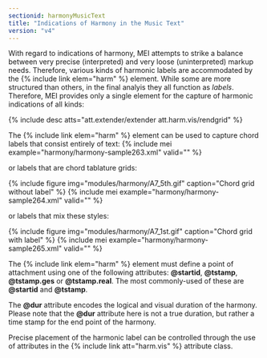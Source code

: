 ```yaml
---
sectionid: harmonyMusicText
title: "Indications of Harmony in the Music Text"
version: "v4"
---
```


With regard to indications of harmony, MEI attempts to strike a balance between very precise (interpreted) and very loose (uninterpreted) markup needs. Therefore, various kinds of harmonic labels are accommodated by the {% include link elem="harm" %} element. While some are more structured than others, in the final analyis they all function as *labels*. Therefore, MEI provides only a single element for the capture of harmonic indications of all kinds:

{% include desc atts="att.extender/extender att.harm.vis/rendgrid" %}

The {% include link elem="harm" %} element can be used to capture chord labels that consist entirely of text:
{% include mei example="harmony/harmony-sample263.xml" valid="" %}

or labels that are chord tablature grids:

{% include figure img="modules/harmony/A7_5th.gif" caption="Chord grid without label" %}
{% include mei example="harmony/harmony-sample264.xml" valid="" %}

or labels that mix these styles:

{% include figure img="modules/harmony/A7_1st.gif" caption="Chord grid with label" %}
{% include mei example="harmony/harmony-sample265.xml" valid="" %}

The {% include link elem="harm" %} element must define a point of attachment using one of the following attributes: **@startid**, **@tstamp**, **@tstamp.ges** or **@tstamp.real**. The most commonly-used of these are **@startid** and **@tstamp**.

The **@dur** attribute encodes the logical and visual duration of the harmony. Please note that the **@dur** attribute here is not a true duration, but rather a time stamp for the end point of the harmony.

Precise placement of the harmonic label can be controlled through the use of attributes in the {% include link att="harm.vis" %} attribute class.
